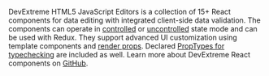 DevExtreme HTML5 JavaScript Editors is&nbsp;a&nbsp;collection of&nbsp;15+&nbsp;React components for data editing with integrated client-side data validation. The components can operate&nbsp;in [controlled](https://reactjs.org/docs/forms.html#controlled-components) or&nbsp;[uncontrolled](https://reactjs.org/docs/uncontrolled-components.html) state mode and can be&nbsp;used with Redux. They support advanced&nbsp;UI customization using template components and [render props](https://reactjs.org/docs/render-props.html). Declared [PropTypes for typechecking](https://reactjs.org/docs/typechecking-with-proptypes.html) are included as&nbsp;well. Learn more about DevExtreme React components&nbsp;on [GitHub](https://github.com/DevExpress/devextreme-react#readme).